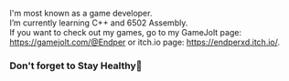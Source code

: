 I'm most known as a game developer. <br />
I’m currently learning C++ and 6502 Assembly. <br />
If you want to check out my games, go to my GameJolt page: https://gamejolt.com/@Endper or itch.io page: https://endperxd.itch.io/. <br />
### Don't forget to Stay Healthy💚
